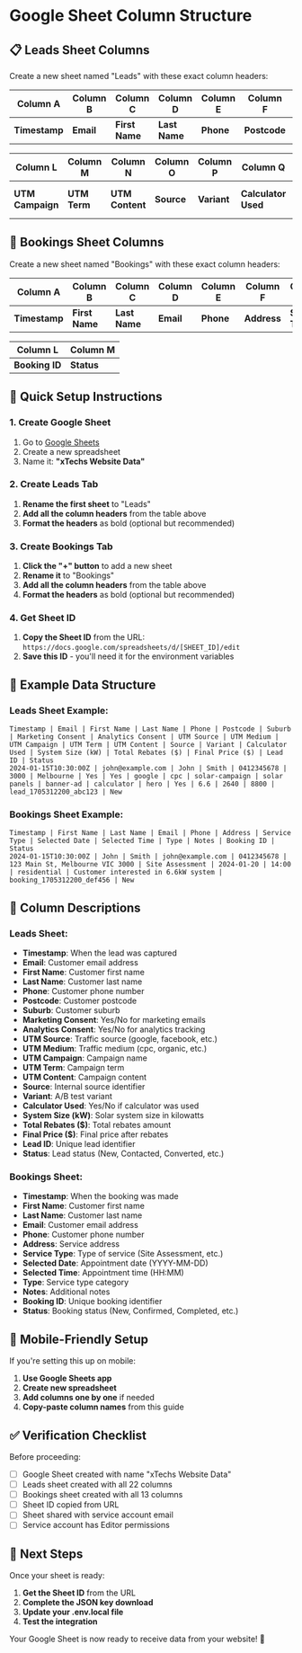 # Google Sheet Column Structure

## 📋 Leads Sheet Columns

Create a new sheet named "Leads" with these exact column headers:

| Column A | Column B | Column C | Column D | Column E | Column F | Column G | Column H | Column I | Column J | Column K |
|----------|----------|----------|----------|----------|----------|----------|----------|----------|----------|----------|
| **Timestamp** | **Email** | **First Name** | **Last Name** | **Phone** | **Postcode** | **Suburb** | **Marketing Consent** | **Analytics Consent** | **UTM Source** | **UTM Medium** |

| Column L | Column M | Column N | Column O | Column P | Column Q | Column R | Column S | Column T | Column U | Column V |
|----------|----------|----------|----------|----------|----------|----------|----------|----------|----------|----------|
| **UTM Campaign** | **UTM Term** | **UTM Content** | **Source** | **Variant** | **Calculator Used** | **System Size (kW)** | **Total Rebates ($)** | **Final Price ($)** | **Lead ID** | **Status** |

## 📅 Bookings Sheet Columns

Create a new sheet named "Bookings" with these exact column headers:

| Column A | Column B | Column C | Column D | Column E | Column F | Column G | Column H | Column I | Column J | Column K |
|----------|----------|----------|----------|----------|----------|----------|----------|----------|----------|----------|
| **Timestamp** | **First Name** | **Last Name** | **Email** | **Phone** | **Address** | **Service Type** | **Selected Date** | **Selected Time** | **Type** | **Notes** |

| Column L | Column M |
|----------|----------|
| **Booking ID** | **Status** |

## 🚀 Quick Setup Instructions

### 1. Create Google Sheet
1. Go to [Google Sheets](https://sheets.google.com)
2. Create a new spreadsheet
3. Name it: **"xTechs Website Data"**

### 2. Create Leads Tab
1. **Rename the first sheet** to "Leads"
2. **Add all the column headers** from the table above
3. **Format the headers** as bold (optional but recommended)

### 3. Create Bookings Tab
1. **Click the "+" button** to add a new sheet
2. **Rename it** to "Bookings"
3. **Add all the column headers** from the table above
4. **Format the headers** as bold (optional but recommended)

### 4. Get Sheet ID
1. **Copy the Sheet ID** from the URL: `https://docs.google.com/spreadsheets/d/[SHEET_ID]/edit`
2. **Save this ID** - you'll need it for the environment variables

## 📝 Example Data Structure

### Leads Sheet Example:
```
Timestamp | Email | First Name | Last Name | Phone | Postcode | Suburb | Marketing Consent | Analytics Consent | UTM Source | UTM Medium | UTM Campaign | UTM Term | UTM Content | Source | Variant | Calculator Used | System Size (kW) | Total Rebates ($) | Final Price ($) | Lead ID | Status
2024-01-15T10:30:00Z | john@example.com | John | Smith | 0412345678 | 3000 | Melbourne | Yes | Yes | google | cpc | solar-campaign | solar panels | banner-ad | calculator | hero | Yes | 6.6 | 2640 | 8800 | lead_1705312200_abc123 | New
```

### Bookings Sheet Example:
```
Timestamp | First Name | Last Name | Email | Phone | Address | Service Type | Selected Date | Selected Time | Type | Notes | Booking ID | Status
2024-01-15T10:30:00Z | John | Smith | john@example.com | 0412345678 | 123 Main St, Melbourne VIC 3000 | Site Assessment | 2024-01-20 | 14:00 | residential | Customer interested in 6.6kW system | booking_1705312200_def456 | New
```

## 🔧 Column Descriptions

### Leads Sheet:
- **Timestamp**: When the lead was captured
- **Email**: Customer email address
- **First Name**: Customer first name
- **Last Name**: Customer last name
- **Phone**: Customer phone number
- **Postcode**: Customer postcode
- **Suburb**: Customer suburb
- **Marketing Consent**: Yes/No for marketing emails
- **Analytics Consent**: Yes/No for analytics tracking
- **UTM Source**: Traffic source (google, facebook, etc.)
- **UTM Medium**: Traffic medium (cpc, organic, etc.)
- **UTM Campaign**: Campaign name
- **UTM Term**: Campaign term
- **UTM Content**: Campaign content
- **Source**: Internal source identifier
- **Variant**: A/B test variant
- **Calculator Used**: Yes/No if calculator was used
- **System Size (kW)**: Solar system size in kilowatts
- **Total Rebates ($)**: Total rebates amount
- **Final Price ($)**: Final price after rebates
- **Lead ID**: Unique lead identifier
- **Status**: Lead status (New, Contacted, Converted, etc.)

### Bookings Sheet:
- **Timestamp**: When the booking was made
- **First Name**: Customer first name
- **Last Name**: Customer last name
- **Email**: Customer email address
- **Phone**: Customer phone number
- **Address**: Service address
- **Service Type**: Type of service (Site Assessment, etc.)
- **Selected Date**: Appointment date (YYYY-MM-DD)
- **Selected Time**: Appointment time (HH:MM)
- **Type**: Service type category
- **Notes**: Additional notes
- **Booking ID**: Unique booking identifier
- **Status**: Booking status (New, Confirmed, Completed, etc.)

## 📱 Mobile-Friendly Setup

If you're setting this up on mobile:
1. **Use Google Sheets app**
2. **Create new spreadsheet**
3. **Add columns one by one** if needed
4. **Copy-paste column names** from this guide

## ✅ Verification Checklist

Before proceeding:
- [ ] Google Sheet created with name "xTechs Website Data"
- [ ] Leads sheet created with all 22 columns
- [ ] Bookings sheet created with all 13 columns
- [ ] Sheet ID copied from URL
- [ ] Sheet shared with service account email
- [ ] Service account has Editor permissions

## 🔗 Next Steps

Once your sheet is ready:
1. **Get the Sheet ID** from the URL
2. **Complete the JSON key download**
3. **Update your .env.local file**
4. **Test the integration**

Your Google Sheet is now ready to receive data from your website! 🎉

